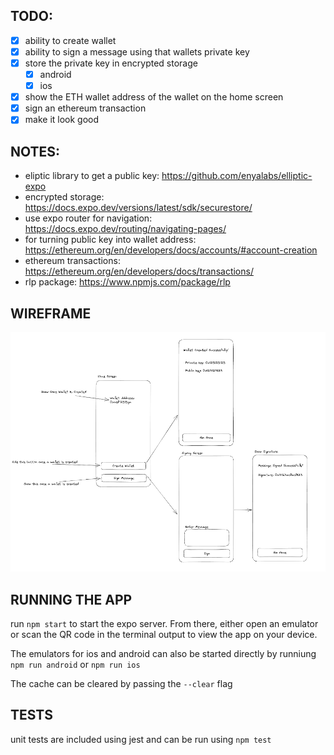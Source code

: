 ## TODO:

- [x] ability to create wallet
- [x] ability to sign a message using that wallets private key
- [x] store the private key in encrypted storage
  - [x] android
  - [x] ios
- [x] show the ETH wallet address of the wallet on the home screen
- [x] sign an ethereum transaction
- [x] make it look good

## NOTES:

- eliptic library to get a public key: https://github.com/enyalabs/elliptic-expo
- encrypted storage: https://docs.expo.dev/versions/latest/sdk/securestore/
- use expo router for navigation: https://docs.expo.dev/routing/navigating-pages/
- for turning public key into wallet address: https://ethereum.org/en/developers/docs/accounts/#account-creation
- ethereum transactions: https://ethereum.org/en/developers/docs/transactions/
- rlp package: https://www.npmjs.com/package/rlp

## WIREFRAME

![wireframe](/docs/app-wireframe.png)

## RUNNING THE APP

run `npm start` to start the expo server. From there, either open an emulator or scan the QR code in the terminal output to view the app on your device.

The emulators for ios and android can also be started directly by runniung
`npm run android` or `npm run ios`

The cache can be cleared by passing the `--clear` flag

## TESTS

unit tests are included using jest and can be run using `npm test`
